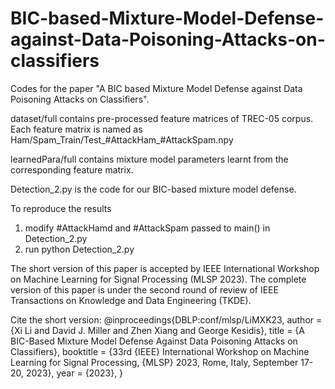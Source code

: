 # BIC-based-Mixture-Model-Defense-against-Data-Poisoning-Attacks-on-classifiers

Codes for the paper "A BIC based Mixture Model Defense against Data Poisoning Attacks on Classifiers".

dataset/full contains pre-processed feature matrices of TREC-05 corpus. Each feature matrix is named as Ham/Spam_Train/Test_#AttackHam_#AttackSpam.npy

learnedPara/full contains mixture model parameters learnt from the corresponding feature matrix.

Detection_2.py is the code for our BIC-based mixture model defense.

To reproduce the results
1. modify #AttackHamd and #AttackSpam passed to main() in Detection_2.py
2. run python Detection_2.py

The short version of this paper is accepted by IEEE International Workshop on Machine Learning for Signal Processing (MLSP 2023).
The complete version of this paper is under the second round of review of IEEE Transactions on Knowledge and Data Engineering (TKDE).

Cite the short version:
@inproceedings{DBLP:conf/mlsp/LiMXK23,
  author       = {Xi Li and
                  David J. Miller and
                  Zhen Xiang and
                  George Kesidis},
  title        = {A BIC-Based Mixture Model Defense Against Data Poisoning Attacks on
                  Classifiers},
  booktitle    = {33rd {IEEE} International Workshop on Machine Learning for Signal
                  Processing, {MLSP} 2023, Rome, Italy, September 17-20, 2023},
  year         = {2023},
}
